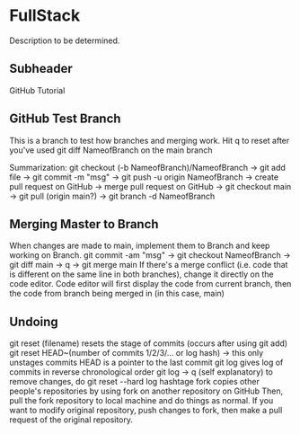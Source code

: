 # FullStack

Description to be determined. 

## Subheader

GitHub Tutorial

## GitHub Test Branch

This is a branch to test how branches and merging work. 
Hit q to reset after you've used git diff NameofBranch on the main branch

Summarization: 
git checkout (-b NameofBranch)/NameofBranch -> git add file -> git commit -m "msg" -> git push -u origin NameofBranch -> create pull request on GitHub -> merge pull request on GitHub -> git checkout main -> git pull (origin main?) -> git branch -d NameofBranch  

## Merging Master to Branch

When changes are made to main, implement them to Branch and keep working on Branch. 
git commit -am "msg" -> git checkout NameofBranch -> git diff main -> q -> git merge main 
If there's a merge conflict (i.e. code that is different on the same line in both branches), change it directly on the code editor. 
Code editor will first display the code from current branch, then the code from branch being merged in (in this case, main)

## Undoing 

git reset (filename) resets the stage of commits (occurs after using git add)
git reset HEAD~(number of commits 1/2/3/... or log hash) -> this only unstages commits 
HEAD is a pointer to the last commit
git log gives log of commits in reverse chronological order
git log -> q (self explanatory)
to remove changes, do git reset --hard log hashtage
fork copies other people's repositories by using fork on another repository on GitHub
Then, pull the fork repository to local machine and do things as normal. 
If you want to modify original repository, push changes to fork, then make a pull request of the original repository. 